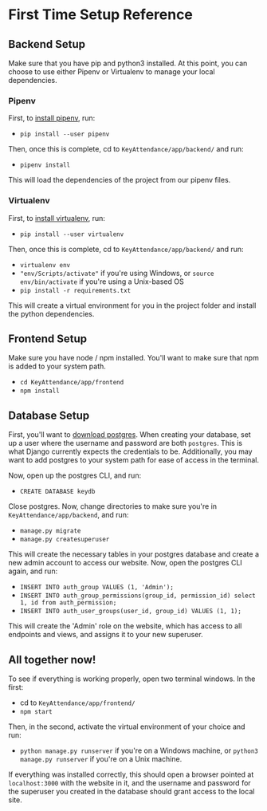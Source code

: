 # First Time Setup Reference

## Backend Setup

Make sure that you have pip and python3 installed. At this point, you can choose to use either Pipenv or Virtualenv to manage your local dependencies.

### Pipenv

First, to [install pipenv](https://pipenv.readthedocs.io/en/latest/install/#installing-pipenv), run:

* `pip install --user pipenv`

Then, once this is complete, cd to `KeyAttendance/app/backend/` and run:

* `pipenv install`

This will load the dependencies of the project from our pipenv files.

### Virtualenv

First, to [install virtualenv](https://virtualenv.pypa.io/en/stable/installation/), run:

* `pip install --user virtualenv`

Then, once this is complete, cd to `KeyAttendance/app/backend/` and run:

* `virtualenv env`
* `"env/Scripts/activate"` if you're using Windows, or `source env/bin/activate` if you're using a Unix-based OS
* `pip install -r requirements.txt`

This will create a virtual environment for you in the project folder and install the python dependencies.

## Frontend Setup

Make sure you have node / npm installed. You'll want to make sure that npm is added to your system path.

* `cd KeyAttendance/app/frontend`
* `npm install`

## Database Setup

First, you'll want to [download postgres](https://www.postgresql.org/download/). When creating your database, set up a user where the username and password are both `postgres`. This is what Django currently expects the credentials to be. Additionally, you may want to add postgres to your system path for ease of access in the terminal.

Now, open up the postgres CLI, and run:

* `CREATE DATABASE keydb`

Close postgres. Now, change directories to make sure you're in `KeyAttendance/app/backend`, and run: 

* `manage.py migrate`
* `manage.py createsuperuser`

This will create the necessary tables in your postgres database and create a new admin account to access our website. Now, open the postgres CLI again, and run:

* `INSERT INTO auth_group VALUES (1, 'Admin');`
* `INSERT INTO auth_group_permissions(group_id, permission_id) select 1, id from auth_permission;`
* `INSERT INTO auth_user_groups(user_id, group_id) VALUES (1, 1);`

This will create the 'Admin' role on the website, which has access to all endpoints and views, and assigns it to your new superuser.

## All together now!

To see if everything is working properly, open two terminal windows. In the first:

* cd to `KeyAttendance/app/frontend/`
* `npm start`

Then, in the second, activate the virtual environment of your choice and run:

* `python manage.py runserver` if you're on a Windows machine, or `python3 manage.py runserver` if you're on a Unix machine.

If everything was installed correctly, this should open a browser pointed at `localhost:3000` with the website in it, and the username and password for the superuser you created in the database should grant access to the local site.
